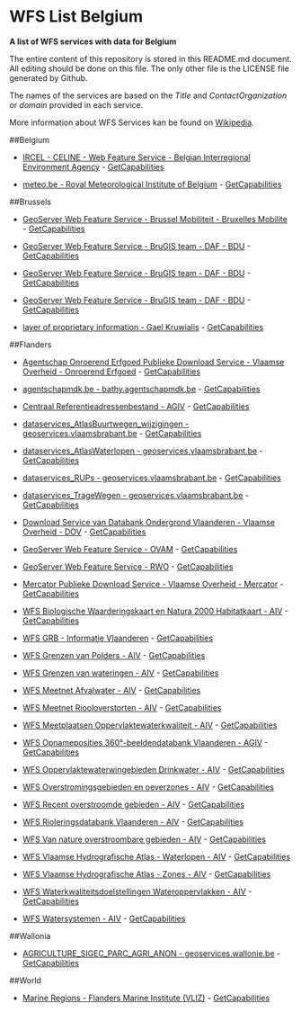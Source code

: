 # WFS List Belgium
**A list of WFS services with data for Belgium**

The entire content of this repository is stored in this README.md document. All editing should be done on this file. The only other file is the LICENSE file generated by Github.

The names of the services are based on the *Title* and *ContactOrganization* or *domain* provided in each service.

More information about WFS Services kan be found on [Wikipedia](https://en.wikipedia.org/wiki/Web_Feature_Service).



##Belgium

* [IRCEL - CELINE - Web Feature Service - Belgian Interregional Environment Agency](http://geo.irceline.be/wfs) - [GetCapabilities](http://geo.irceline.be/wfs?REQUEST=GetCapabilities&SERVICE=WFS)

* [meteo.be - Royal Meteorological Institute of Belgium](http://opendata.meteo.be/service/wfs) - [GetCapabilities](http://opendata.meteo.be/service/wfs?REQUEST=GetCapabilities&SERVICE=WFS)



##Brussels

* [GeoServer Web Feature Service - Brussel Mobiliteit - Bruxelles Mobilite](http://data-mobility.irisnet.be/geoserver/bm_public_space/wfs) - [GetCapabilities](http://data-mobility.irisnet.be/geoserver/bm_public_space/wfs?REQUEST=GetCapabilities&SERVICE=WFS)

* [GeoServer Web Feature Service - BruGIS team - DAF - BDU](http://ws.brugis.irisnet.be/geoserver/INSPIREFR/wfs) - [GetCapabilities](http://ws.brugis.irisnet.be/geoserver/INSPIREFR/wfs?REQUEST=GetCapabilities&SERVICE=WFS)

* [GeoServer Web Feature Service - BruGIS team - DAF - BDU](http://ws.brugis.irisnet.be/geoserver/INSPIRENL/wfs) - [GetCapabilities](http://ws.brugis.irisnet.be/geoserver/INSPIRENL/wfs?REQUEST=GetCapabilities&SERVICE=WFS)

* [GeoServer Web Feature Service - BruGIS team - DAF - BDU](http://ws.brugis.irisnet.be/geoserver/INSPIREEN/wfs) - [GetCapabilities](http://ws.brugis.irisnet.be/geoserver/INSPIREEN/wfs?REQUEST=GetCapabilities&SERVICE=WFS)

* [layer of proprietary information - Gael Kruwialis](http://wfs.ibgebim.be/ibgewfs) - [GetCapabilities](http://wfs.ibgebim.be/ibgewfs?REQUEST=GetCapabilities&SERVICE=WFS)



##Flanders

* [Agentschap Onroerend Erfgoed Publieke Download Service - Vlaamse Overheid - Onroerend Erfgoed](https://geo.onroerenderfgoed.be/geoserver/wfs) - [GetCapabilities](https://geo.onroerenderfgoed.be/geoserver/wfs?REQUEST=GetCapabilities&SERVICE=WFS)

* [agentschapmdk.be - bathy.agentschapmdk.be](http://bathy.agentschapmdk.be/spatialfusionserver/services/ows/wfs/WFS_ENC) - [GetCapabilities](http://bathy.agentschapmdk.be/spatialfusionserver/services/ows/wfs/WFS_ENC?REQUEST=GetCapabilities&SERVICE=WFS)

* [Centraal Referentieadressenbestand - AGIV](http://crab.agiv.be/OGC/Service.svc/) - [GetCapabilities](http://crab.agiv.be/OGC/Service.svc/?REQUEST=GetCapabilities&SERVICE=WFS)

* [dataservices_AtlasBuurtwegen_wijzigingen - geoservices.vlaamsbrabant.be](https://geoservices.vlaamsbrabant.be/AtlasBuurtwegen_wijzigingen/MapServer/WFSServer) - [GetCapabilities](https://geoservices.vlaamsbrabant.be/AtlasBuurtwegen_wijzigingen/MapServer/WFSServer?REQUEST=GetCapabilities&SERVICE=WFS)

* [dataservices_AtlasWaterlopen - geoservices.vlaamsbrabant.be](https://geoservices.vlaamsbrabant.be/AtlasWaterlopen/MapServer/WFSServer) - [GetCapabilities](https://geoservices.vlaamsbrabant.be/AtlasWaterlopen/MapServer/WFSServer?REQUEST=GetCapabilities&SERVICE=WFS)

* [dataservices_RUPs - geoservices.vlaamsbrabant.be](https://geoservices.vlaamsbrabant.be/RUPs/MapServer/WFSServer) - [GetCapabilities](https://geoservices.vlaamsbrabant.be/RUPs/MapServer/WFSServer?REQUEST=GetCapabilities&SERVICE=WFS)

* [dataservices_TrageWegen - geoservices.vlaamsbrabant.be](https://geoservices.vlaamsbrabant.be/TrageWegen/MapServer/WFSServer) - [GetCapabilities](https://geoservices.vlaamsbrabant.be/TrageWegen/MapServer/WFSServer?REQUEST=GetCapabilities&SERVICE=WFS)

* [Download Service van Databank Ondergrond Vlaanderen - Vlaamse Overheid - DOV](https://www.dov.vlaanderen.be/geoserver/wfs) - [GetCapabilities](https://www.dov.vlaanderen.be/geoserver/wfs?REQUEST=GetCapabilities&SERVICE=WFS)

* [GeoServer Web Feature Service - OVAM](http://services.ovam.be/geoserver/wfs) - [GetCapabilities](http://services.ovam.be/geoserver/wfs?REQUEST=GetCapabilities&SERVICE=WFS)

* [GeoServer Web Feature Service - RWO](https://ro.ruimtevlaanderen.be/drodsi-geoserver/wfs) - [GetCapabilities](https://ro.ruimtevlaanderen.be/drodsi-geoserver/wfs?REQUEST=GetCapabilities&SERVICE=WFS)

* [Mercator Publieke Download Service - Vlaamse Overheid - Mercator](https://www.mercator.vlaanderen.be/raadpleegdienstenmercatorpubliek/wfs) - [GetCapabilities](https://www.mercator.vlaanderen.be/raadpleegdienstenmercatorpubliek/wfs?REQUEST=GetCapabilities&SERVICE=WFS)

* [WFS Biologische Waarderingskaart en Natura 2000 Habitatkaart - AIV](http://geoservices.informatievlaanderen.be/overdrachtdiensten/BWK/wfs) - [GetCapabilities](http://geoservices.informatievlaanderen.be/overdrachtdiensten/BWK/wfs?REQUEST=GetCapabilities&SERVICE=WFS)

* [WFS GRB - Informatie Vlaanderen](http://geoservices.informatievlaanderen.be/overdrachtdiensten/GRB/wfs) - [GetCapabilities](http://geoservices.informatievlaanderen.be/overdrachtdiensten/GRB/wfs?REQUEST=GetCapabilities&SERVICE=WFS)

* [WFS Grenzen van Polders - AIV](http://geoservices.informatievlaanderen.be/overdrachtdiensten/Polders/wfs) - [GetCapabilities](http://geoservices.informatievlaanderen.be/overdrachtdiensten/Polders/wfs?REQUEST=GetCapabilities&SERVICE=WFS)

* [WFS Grenzen van wateringen - AIV](http://geoservices.informatievlaanderen.be/overdrachtdiensten/Wateringen/wfs) - [GetCapabilities](http://geoservices.informatievlaanderen.be/overdrachtdiensten/Wateringen/wfs?REQUEST=GetCapabilities&SERVICE=WFS)

* [WFS Meetnet Afvalwater - AIV](http://geoservices.informatievlaanderen.be/overdrachtdiensten/MeetnetAfvalwater/wfs) - [GetCapabilities](http://geoservices.informatievlaanderen.be/overdrachtdiensten/MeetnetAfvalwater/wfs?REQUEST=GetCapabilities&SERVICE=WFS)

* [WFS Meetnet Riooloverstorten - AIV](http://geoservices.informatievlaanderen.be/overdrachtdiensten/MeetnetRiooloverstorten/wfs) - [GetCapabilities](http://geoservices.informatievlaanderen.be/overdrachtdiensten/MeetnetRiooloverstorten/wfs?REQUEST=GetCapabilities&SERVICE=WFS)

* [WFS Meetplaatsen Oppervlaktewaterkwaliteit - AIV](http://geoservices.informatievlaanderen.be/overdrachtdiensten/MeetplOppervlwaterkwal/wfs) - [GetCapabilities](http://geoservices.informatievlaanderen.be/overdrachtdiensten/MeetplOppervlwaterkwal/wfs?REQUEST=GetCapabilities&SERVICE=WFS)

* [WFS Opnameposities 360°-beeldendatabank Vlaanderen - AGIV](https://viewer.image-v.be/MM_Opnameposities) - [GetCapabilities](https://viewer.image-v.be/MM_Opnameposities?REQUEST=GetCapabilities&SERVICE=WFS)

* [WFS Oppervlaktewaterwingebieden Drinkwater - AIV](http://geoservices.informatievlaanderen.be/overdrachtdiensten/OppwwinDrinkwater/wfs) - [GetCapabilities](http://geoservices.informatievlaanderen.be/overdrachtdiensten/OppwwinDrinkwater/wfs?REQUEST=GetCapabilities&SERVICE=WFS)

* [WFS Overstromingsgebieden en oeverzones - AIV](http://geoservices.informatievlaanderen.be/overdrachtdiensten/OGOZ/wfs) - [GetCapabilities](http://geoservices.informatievlaanderen.be/overdrachtdiensten/OGOZ/wfs?REQUEST=GetCapabilities&SERVICE=WFS)

* [WFS Recent overstroomde gebieden - AIV](http://geoservices.informatievlaanderen.be/overdrachtdiensten/ROG/wfs) - [GetCapabilities](http://geoservices.informatievlaanderen.be/overdrachtdiensten/ROG/wfs?REQUEST=GetCapabilities&SERVICE=WFS)

* [WFS Rioleringsdatabank Vlaanderen - AIV](http://geoservices.informatievlaanderen.be/overdrachtdiensten/Rioleringsdatabank/wfs) - [GetCapabilities](http://geoservices.informatievlaanderen.be/overdrachtdiensten/Rioleringsdatabank/wfs?REQUEST=GetCapabilities&SERVICE=WFS)

* [WFS Van nature overstroombare gebieden - AIV](http://geoservices.informatievlaanderen.be/overdrachtdiensten/NOG/wfs) - [GetCapabilities](http://geoservices.informatievlaanderen.be/overdrachtdiensten/NOG/wfs?REQUEST=GetCapabilities&SERVICE=WFS)

* [WFS Vlaamse Hydrografische Atlas - Waterlopen - AIV](http://geoservices.informatievlaanderen.be/overdrachtdiensten/VHAWaterlopen/wfs) - [GetCapabilities](http://geoservices.informatievlaanderen.be/overdrachtdiensten/VHAWaterlopen/wfs?REQUEST=GetCapabilities&SERVICE=WFS)

* [WFS Vlaamse Hydrografische Atlas - Zones - AIV](http://geoservices.informatievlaanderen.be/overdrachtdiensten/VHAZones/wfs) - [GetCapabilities](http://geoservices.informatievlaanderen.be/overdrachtdiensten/VHAZones/wfs?REQUEST=GetCapabilities&SERVICE=WFS)

* [WFS Waterkwaliteitsdoelstellingen Wateroppervlakken - AIV](http://geoservices.informatievlaanderen.be/overdrachtdiensten/WokwdoelWateropp/wfs) - [GetCapabilities](http://geoservices.informatievlaanderen.be/overdrachtdiensten/WokwdoelWateropp/wfs?REQUEST=GetCapabilities&SERVICE=WFS)

* [WFS Watersystemen - AIV](http://geoservices.informatievlaanderen.be/overdrachtdiensten/Watersystemen/wfs) - [GetCapabilities](http://geoservices.informatievlaanderen.be/overdrachtdiensten/Watersystemen/wfs?REQUEST=GetCapabilities&SERVICE=WFS)



##Wallonia

* [AGRICULTURE_SIGEC_PARC_AGRI_ANON - geoservices.wallonie.be](http://geoservices.wallonie.be/arcgis/services/AGRICULTURE/SIGEC_PARC_AGRI_ANON/MapServer/WFSServer) - [GetCapabilities](http://geoservices.wallonie.be/arcgis/services/AGRICULTURE/SIGEC_PARC_AGRI_ANON/MapServer/WFSServer?REQUEST=GetCapabilities&SERVICE=WFS)



##World

* [Marine Regions - Flanders Marine Institute (VLIZ)](http://geo.vliz.be/geoserver/MarineRegions/wfs) - [GetCapabilities](http://geo.vliz.be/geoserver/MarineRegions/wfs?REQUEST=GetCapabilities&SERVICE=WFS)